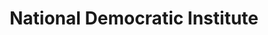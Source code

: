 ---
facebook: https://facebook.com/National.Democratic.Institute
instagram: http://instagram.com/ndidemocracy
linkedin: http://linkedin.com/company/national-democratic-institute-ndi
logohandle: ndi
sort: ndi
title: National Democratic Institute
twitter: https://x.com/ndi
website: https://www.ndi.org/
wikipedia: https://en.wikipedia.org/wiki/National_Democratic_Institute
youtube: http://youtube.com/user/ndipublicaffairs
---